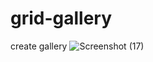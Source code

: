# grid-gallery
 create gallery
 ![Screenshot (17)](https://github.com/Krish4893/grid-gallery/assets/153166445/e64d0020-eb92-4054-80f9-b2d76c7e86cd)

